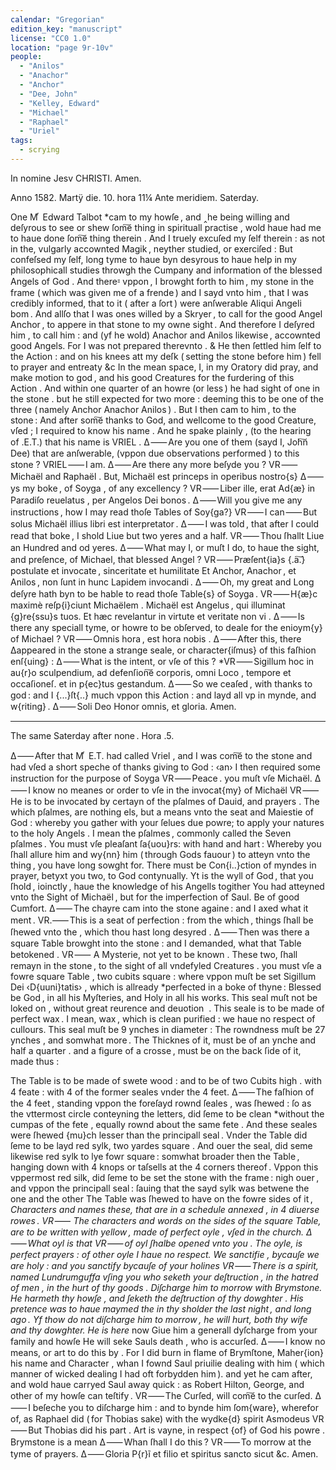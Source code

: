 ```yaml
---
calendar: "Gregorian"
edition_key: "manuscript"
license: "CC0 1.0"
location: "page 9r-10v"
people:
  - "Anilos"
  - "Anachor"
  - "Anchor"
  - "Dee, John"
  - "Kelley, Edward"
  - "Michael"
  - "Raphael"
  - "Uriel"
tags:
  - scrying
---
```

In nomine Jesv CHRISTI. Amen.

Anno 1582. Martÿ die. 10. hora 11¼ Ante meridiem. Saterday.

One M ͬ Edward Talbot *cam to my howſe , and ‸he being willing and deſyrous
to see or shew ſom͠e thing in spirituall practise , wold haue had me to haue
done ſom͠e thing therein . And I truely excuſed my ſelf therein : as not in
the, vulgarly accownted Magik , neyther studied, or exerciſed : But confeſsed
my ſelf, long tyme to haue byn desyrous to haue help in my philosophicall studies
throwgh the Cumpany and information of the blessed Angels of God . And there⹀
vppon , I browght forth to him , my stone in the frame ( which was given me of
a frende ) and I sayd vnto him , that I was credibly informed, that to it
( after a ſort ) were anſwerable Aliqui Angeli bom . And allſo that I was
ones willed by a Skryer , to call for the good Angel Anchor , to appere in that
stone to my owne sight . And therefore I deſyred him , to call him : and (yf
he wold) Anachor and Anilos likewise , accownted good Angels. For I was
not prepared therevnto .  &    He then ſettled him ſelf to the Action : and
on his knees att my deſk ( setting the stone before him ) fell to prayer and
entreaty    &c     In the mean space, I, in my Oratory did pray, and make
motion to god , and his good Creatures for the furdering of this Action .
And within one quarter of an howre (or less ) he had sight of one in the
stone . but he still expected for two more : deeming this to be one of
the three ( namely Anchor Anachor Anilos ) . But I then cam to him ,
to the stone : And after som͠e thanks to God, and wellcome to the good
Creature, vſed ; I required to know his name . And he spake plainly ,
(to the hearing of .E.T.) that his name is VRIEL .
Δ ⸺ Are you one of them (sayd I, Joh͠n Dee) that are anſwerable, (vppon
  due observations performed ) to this stone ?
VRIEL ⸺ I am.
Δ ⸺ Are there any more beſyde you ?
VR ⸺ Michaël and Raphaël . But, Michaël est princeps in operibus nostro{s}
Δ ⸺ ys my boke , of Soyga , of any excellency ?
VR ⸺ Liber ille, erat Ad{æ} in Paradiſo reuelatus , per Angelos Dei bonos .
Δ ⸺ Will you give me any instructions , how I may read thoſe Tables of Soy{ga?}
VR ⸺ I can ⸺ But solus Michaël illius libri est interpretator .
Δ ⸺ I was told , that after I could read that boke , I shold Liue but two
  yeres and a half.
VR ⸺ Thou ſhallt Liue an Hundred and od yeres.
Δ ⸺ What may I, or muſt I do, to haue the sight, and preſence, of
   Michael, that blessed Angel ?
VR ⸺ Præſent{ia}s {.a͠.} postulate et invocate , sinceritate et humilitate
  Et Anchor, Anachor , et Anilos , non ſunt in hunc Lapidem invocandi .
Δ ⸺ Oh, my great and Long deſyre hath byn to be hable to read thoſe Table{s}
  of Soyga .
VR ⸺ H{æ}c maximè reſp{i}ciunt Michaëlem . Michaël est Angelus ,
  qui illuminat {g}re{ssu}s tuos. Et hæc revelantur in virtute et veritate
  non vi .
Δ ⸺ Is there any speciall tyme, or howre to be obſerved, to deale for
   the enioym{y} of Michael ?
VR ⸺ Omnis hora , est hora nobis .
Δ ⸺ After this, there Δappeared in the stone a strange seale, or
   character{iſmus} of this faſhion  enſ{uing} :
Δ ⸺ What is the intent, or vſe of this ?
*VR ⸺ Sigillum hoc in au{r}o sculpendium, ad defenſion͠e corporis, omni
   Loco , tempore et occaſioneſ. et in p{ec}tus gestandum.
Δ ⸺ So we ceaſed , with thanks to god : and I {...}ſt{..} much vppon this
    Action : and layd all vp in mynde, and w{riting} .
                 Δ ⸺ Soli Deo Honor omnis, et gloria.
                                Amen.

* * *

The same Saterday after none . Hora .5.

Δ ⸺ After that M ͬ E.T. had called Vriel , and I was com͠e to the stone
 and had vſed a short speche of thanks giving to God : ‹an› I then required
 some instruction for the purpose of Soyga
VR ⸺ Peace . you muſt vſe Michaël.
Δ ⸺ I know no meanes or order to vſe in the invocat{my} of Michaël
VR ⸺ He is to be invocated by certayn of the pſalmes of Dauid, and
  prayers . The which pſalmes, are nothing els, but a means vnto the
  seat and Maiestie of God : whereby you gather with your ſelues due
  powre; to apply your natures to the holy Angels . I mean the pſalmes ,
  commonly called the Seven pſalmes . You must vſe pleaſant ſa{uou}rs:
  with hand and hart : Whereby you ſhall allure him and wy{nn} him
  ( through Gods fauour ) to atteyn vnto the thing , you have long sowght for.
There must be Con{i..}ction of myndes in prayer, betyxt you two, to
  God contynually.
Yt is the wyll of God , that you ſhold , ioinctly , haue the knowledge
 of his Angells togither
You had atteyned vnto the Sight of Michaël , but for the imperfection
 of Saul.
Be of good Cumfort.
Δ ⸺ The chayre cam into the stone againe : and I axed what
  it ment .
VR.⸺ This is a seat of perfection : from the which , things ſhall be
 ſhewed vnto the , which thou hast long desyred .
Δ ⸺ Then was there a square Table browght into the stone : and I
   demanded, what that Table betokened .
VR ⸺ A Mysterie, not yet to be known . These two, ſhall remayn
in the stone , to the sight of all vndefyled Creatures .
you must vſe a fowre square Table , two cubits square : where vppon
muſt be set Sigillum Dei ‹D{uuni}tatis› , which is allready *perfected in a
boke of thyne :    Blessed be God , in all his Myſteries, and Holy in
all his works.    This seal muſt not be loked on , without great reurence
and deuotion  .  This seale is to be made of perfect wax .  I mean, wax ,
which is clean purified : we haue no respect of cullours.
This seal muſt be 9 ynches in diameter : The rowndness muſt be 27
ynches , and somwhat more . The Thicknes of it, must be of an ynche
and half a quarter . and a figure of a crosse , must be on the back ſide
of it, made thus :

The Table is to be made of swete wood : and to be of two Cubits high .
with 4 feate : with 4 of the former seales vnder the 4 feet.
Δ ⸺ The faſhion of the 4 feet , standing vppon the foreſayd rownd ſeales ,
   was ſhewed : ſo as the vttermost circle conteyning the letters, did ſeme to be
   clean *without the cumpas of the fete , equally rownd about the same fete .
   And these seales were ſhewed {mu}ch lesser than the principall seal .
   Vnder the Table did ſeme to be layd red sylk, two yardes square .
   And ouer the seal, did seme likewise red sylk to lye fowr square : somwhat
   broader then the Table , hanging down with 4 knops or taſsells at the
   4 corners thereof .
Vppon this vppermost red silk, did ſeme to be set the stone with the frame : nigh
  ouer , and vppon the principall seal : ſauing that the sayd sylk was betwene
  the one and the other
The Table was ſhewed to have on the fowre sides of it , *Characters and names
 these, that are in a schedule annexed , in 4 diuerse rowes .
VR ⸺ The characters and words on the sides of the square Table, are to
  be written with yellow , made of perfect oyle , vſed in the church.
Δ ⸺ What oyl is that
VR ⸺ of oyl ſhalbe opened vnto you . The oyle, is perfect prayers :
    of other oyle I haue no respect.
    We sanctifie , bycauſe we are holy : and you sanctify bycauſe of your holines
VR ⸺ There is a spirit, named Lundrumguffa vſing you
    who seketh your deſtruction , in the hatred of men , in the hurt of
    thy goods . Diſcharge him to morrow with Brymstone.
    He harmeth thy howſe , and ſeketh the deſtruction of thy dowghter .
    His pretence was to haue maymed the in thy sholder the last night ,
    and long ago .        Yf thow do not diſcharge him to morrow ,
    he will hurt, both thy wife and thy dowghter.
He is here* now
Giue him a generall dyſcharge from your family and howſe
He will seke Sauls death , who is accurſed.
Δ ⸺ I know no means, or art to do this by . For I did burn in flame
   of Brymſtone, Maher{ion} his name and Character , whan I fownd
   Saul priuilie dealing with him ( which manner of wicked dealing
     I had oft forbydden him ). and yet he cam after, and wold haue
     carryed Saul away quick : as Robert Hilton, George, and other
     of my howſe can teſtify .
VR ⸺ The Curſed, will com͠e to the curſed.
Δ ⸺ I beſeche you to diſcharge him : and to bynde him ſom{ware},
wherefor of, as Raphael did ( for Thobias sake) with the wydke{d}
  spirit Asmodeus
VR ⸺ But Thobias did his part . Art is vayne, in respect {of}
   of God his powre . Brymstone is a mean
Δ ⸺ Whan ſhall I do this ?
VR ⸺ To morrow at the tyme of prayers.
          Δ ⸺ Gloria P{r}ĩ et filio et spiritus sancto
               sicut &c.  Amen.
